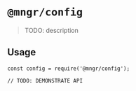 # `@mngr/config`

> TODO: description

## Usage

```
const config = require('@mngr/config');

// TODO: DEMONSTRATE API
```
